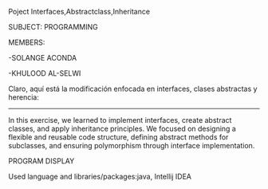 Poject Interfaces,Abstractclass,Inheritance

SUBJECT: PROGRAMMING

MEMBERS:

-SOLANGE ACONDA

-KHULOOD AL-SELWI

Claro, aquí está la modificación enfocada en interfaces, clases abstractas y herencia:

---

In this exercise, we learned to implement interfaces, create abstract classes,
and apply inheritance principles. We focused on designing a flexible and reusable code structure,
defining abstract methods for subclasses, and ensuring polymorphism through interface implementation.

PROGRAM DISPLAY

Used language and libraries/packages:java, Intellij IDEA
